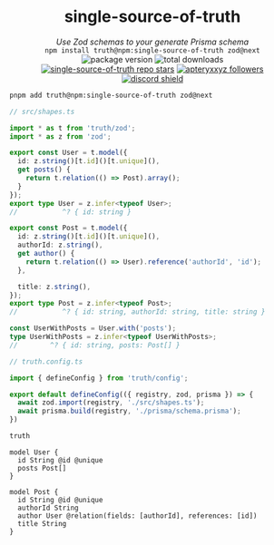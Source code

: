 <div align='center'>
  <h1><strong>single-source-of-truth</strong></h1>
  <i>Use Zod schemas to your generate Prisma schema</i><br>
  <code>npm install truth@npm:single-source-of-truth zod@next</code>
</div>

<div align='center'>
  <img alt='package version' src='https://img.shields.io/npm/v/single-source-of-truth?label=version'>
  <img alt='total downloads' src='https://img.shields.io/npm/dt/single-source-of-truth'>
  <br>
  <a href='https://github.com/apteryxxyz/single-source-of-truth'><img alt='single-source-of-truth repo stars' src='https://img.shields.io/github/stars/apteryxxyz/single-source-of-truth?style=social'></a>
  <a href='https://github.com/apteryxxyz'><img alt='apteryxxyz followers' src='https://img.shields.io/github/followers/apteryxxyz?style=social'></a>
  <a href='https://discord.gg/B2rEQ9g2vf'><img src='https://discordapp.com/api/guilds/829836158007115806/widget.png?style=shield' alt='discord shield'/></a>
</div>

```sh
pnpm add truth@npm:single-source-of-truth zod@next
```

```ts
// src/shapes.ts

import * as t from 'truth/zod';
import * as z from 'zod';

export const User = t.model({
  id: z.string()[t.id]()[t.unique](),
  get posts() {
    return t.relation(() => Post).array();
  }
});
export type User = z.infer<typeof User>;
//           ^? { id: string }

export const Post = t.model({
  id: z.string()[t.id]()[t.unique](),
  authorId: z.string(),
  get author() {
    return t.relation(() => User).reference('authorId', 'id');
  },

  title: z.string(),
});
export type Post = z.infer<typeof Post>;
//           ^? { id: string, authorId: string, title: string }

const UserWithPosts = User.with('posts');
type UserWithPosts = z.infer<typeof UserWithPosts>;
//        ^? { id: string, posts: Post[] }
```

```ts
// truth.config.ts

import { defineConfig } from 'truth/config';

export default defineConfig(({ registry, zod, prisma }) => {
  await zod.import(registry, './src/shapes.ts');
  await prisma.build(registry, './prisma/schema.prisma');
})
```

```sh
truth
```

```prisma
model User {
  id String @id @unique
  posts Post[]
}

model Post {
  id String @id @unique
  authorId String
  author User @relation(fields: [authorId], references: [id])
  title String
}
```

